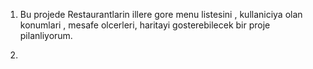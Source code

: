 1. Bu projede Restaurantlarin illere gore menu listesini , kullaniciya olan konumlari , mesafe olcerleri,
   haritayi gosterebilecek bir proje pilanliyorum.

2.
